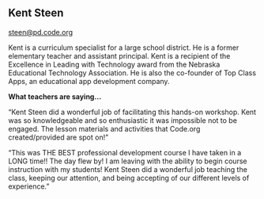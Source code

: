 ## Kent Steen

[steen@pd.code.org](mailto:steen@pd.code.org)

Kent is a curriculum specialist for a large school district. He is a former elementary teacher and assistant principal. Kent is a recipient of the Excellence in Leading with Technology award from the Nebraska Educational Technology Association. He is also the co-founder of Top Class Apps, an educational app development company.

**What teachers are saying…**

“Kent Steen did a wonderful job of facilitating this hands-on workshop. Kent was so knowledgeable and so enthusiastic it was impossible not to be engaged. The lesson materials and activities that Code.org created/provided are spot on!”

“This was THE BEST professional development course I have taken in a LONG time!! The day flew by! I am leaving with the ability to begin course instruction with my students! Kent Steen did a wonderful job teaching the class, keeping our attention, and being accepting of our different levels of experience.”

